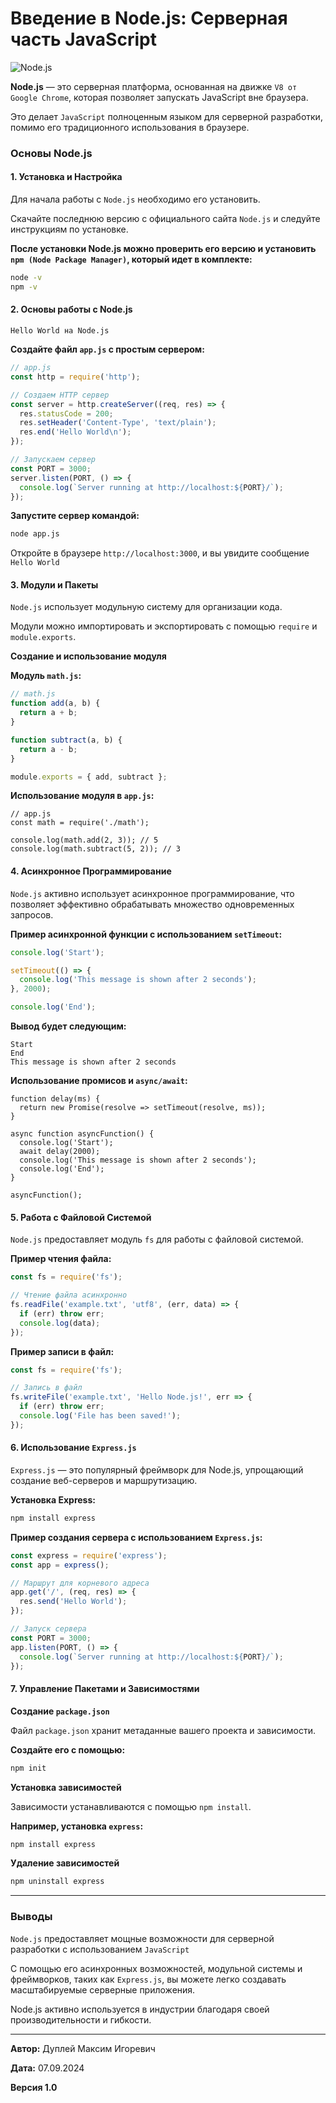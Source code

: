 # Введение в Node.js: Серверная часть JavaScript

![Node.js](https://github.com/user-attachments/assets/66c1617b-61fb-4618-ace8-24cad07ec824)

**Node.js** — это серверная платформа, основанная на движке `V8 от Google Chrome`, которая позволяет запускать JavaScript вне браузера.

Это делает `JavaScript` полноценным языком для серверной разработки, помимо его традиционного использования в браузере.

### Основы Node.js

#### 1. Установка и Настройка

Для начала работы с `Node.js` необходимо его установить.

Скачайте последнюю версию с официального сайта `Node.js` и следуйте инструкциям по установке.

**После установки Node.js можно проверить его версию и установить `npm (Node Package Manager)`, который идет в комплекте:**

```bash
node -v
npm -v
```

#### 2. Основы работы с Node.js

`Hello World на Node.js`

**Создайте файл `app.js` с простым сервером:**

```javascript
// app.js
const http = require('http');

// Создаем HTTP сервер
const server = http.createServer((req, res) => {
  res.statusCode = 200;
  res.setHeader('Content-Type', 'text/plain');
  res.end('Hello World\n');
});

// Запускаем сервер
const PORT = 3000;
server.listen(PORT, () => {
  console.log(`Server running at http://localhost:${PORT}/`);
});
```

**Запустите сервер командой:**

```bash
node app.js
```

Откройте в браузере `http://localhost:3000`, и вы увидите сообщение `Hello World`

#### 3. Модули и Пакеты

`Node.js` использует модульную систему для организации кода.

Модули можно импортировать и экспортировать с помощью `require` и `module.exports`.

**Создание и использование модуля**

**Модуль `math.js`:**

```javascript
// math.js
function add(a, b) {
  return a + b;
}

function subtract(a, b) {
  return a - b;
}

module.exports = { add, subtract };
```

**Использование модуля в `app.js`:**

```
// app.js
const math = require('./math');

console.log(math.add(2, 3)); // 5
console.log(math.subtract(5, 2)); // 3
```

#### 4. Асинхронное Программирование

`Node.js` активно использует асинхронное программирование, что позволяет эффективно обрабатывать множество одновременных запросов.

**Пример асинхронной функции с использованием `setTimeout`:**

```javascript
console.log('Start');

setTimeout(() => {
  console.log('This message is shown after 2 seconds');
}, 2000);

console.log('End');
```

**Вывод будет следующим:**

```
Start
End
This message is shown after 2 seconds
```

**Использование промисов и `async/await`:**

```
function delay(ms) {
  return new Promise(resolve => setTimeout(resolve, ms));
}

async function asyncFunction() {
  console.log('Start');
  await delay(2000);
  console.log('This message is shown after 2 seconds');
  console.log('End');
}

asyncFunction();
```

#### 5. Работа с Файловой Системой

`Node.js` предоставляет модуль `fs` для работы с файловой системой.

**Пример чтения файла:**

```javascript
const fs = require('fs');

// Чтение файла асинхронно
fs.readFile('example.txt', 'utf8', (err, data) => {
  if (err) throw err;
  console.log(data);
});
```

**Пример записи в файл:**

```javascript
const fs = require('fs');

// Запись в файл
fs.writeFile('example.txt', 'Hello Node.js!', err => {
  if (err) throw err;
  console.log('File has been saved!');
});
```

#### 6. Использование `Express.js`

`Express.js` — это популярный фреймворк для Node.js, упрощающий создание веб-серверов и маршрутизацию.

**Установка Express:**

```bash
npm install express
```

**Пример создания сервера с использованием `Express.js`:**

```javascript
const express = require('express');
const app = express();

// Маршрут для корневого адреса
app.get('/', (req, res) => {
  res.send('Hello World');
});

// Запуск сервера
const PORT = 3000;
app.listen(PORT, () => {
  console.log(`Server running at http://localhost:${PORT}/`);
});
```

#### 7. Управление Пакетами и Зависимостями

**Создание `package.json`**

Файл `package.json` хранит метаданные вашего проекта и зависимости.

**Создайте его с помощью:**

```bash
npm init
```

**Установка зависимостей**

Зависимости устанавливаются с помощью `npm install`.

**Например, установка `express`:**

```bash
npm install express
```

**Удаление зависимостей**

```bash
npm uninstall express
```

---

### Выводы

`Node.js` предоставляет мощные возможности для серверной разработки с использованием `JavaScript`

С помощью его асинхронных возможностей, модульной системы и фреймворков, таких как `Express.js`, вы можете легко создавать масштабируемые серверные приложения.

Node.js активно используется в индустрии благодаря своей производительности и гибкости.

---

**Автор:** Дуплей Максим Игоревич

**Дата:** 07.09.2024

**Версия 1.0**
